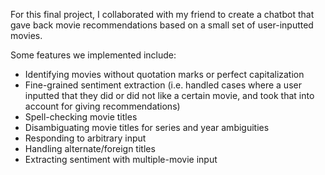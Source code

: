 For this final project, I collaborated with my friend to create a chatbot that gave back movie recommendations based on a small set of user-inputted movies.

Some features we implemented include:
* Identifying movies without quotation marks or perfect capitalization
* Fine-grained sentiment extraction (i.e. handled cases where a user inputted that they did or did not like a certain movie, and took that into account for giving recommendations)
* Spell-checking movie titles
* Disambiguating movie titles for series and year ambiguities
* Responding to arbitrary input
* Handling alternate/foreign titles
* Extracting sentiment with multiple-movie input
